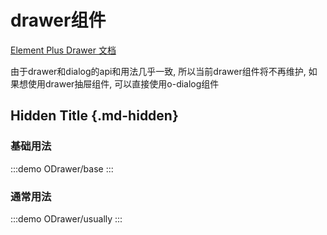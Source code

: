 # drawer组件

[Element Plus Drawer 文档](https://element-plus.org/zh-CN/component/drawer.html)

<el-tag type="danger">
由于drawer和dialog的api和用法几乎一致, 所以当前drawer组件将不再维护, 如果想使用drawer抽屉组件, 可以直接使用o-dialog组件 <o-tip content="<o-dialog type='drawer'></o-dialog>"</o-tip>
</el-tag>

## Hidden Title {.md-hidden}

### 基础用法

:::demo
ODrawer/base
:::

### 通常用法

:::demo
ODrawer/usually
:::
